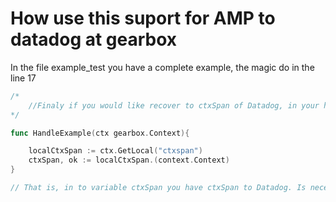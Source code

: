 # How use this suport for AMP to datadog at gearbox

In the file example_test you have a complete example, the magic do in the line 17

```go
/*
   	//Finaly if you would like recover to ctxSpan of Datadog, in your handler you should do this example:
*/

func HandleExample(ctx gearbox.Context){

    localCtxSpan := ctx.GetLocal("ctxspan")
	ctxSpan, ok := localCtxSpan.(context.Context)
}

// That is, in to variable ctxSpan you have ctxSpan to Datadog. Is necesary previously that you call to middleware provist by this package.
```